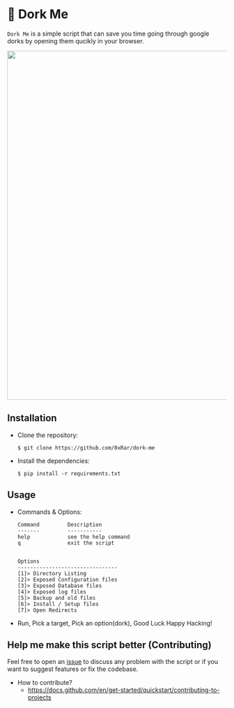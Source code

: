 # 🤖 Dork Me

`Dork Me` is a simple script that can save you time
going through google dorks by opening them qucikly
in your browser.

<img width="800px" src="https://github.com/0xRar/dork-me/assets/33517160/1abba3ae-40d1-4477-8a33-2a42a63f1663">

## Installation
- Clone the repository:
    ```
    $ git clone https://github.com/0xRar/dork-me
    ```

- Install the dependencies:
    ```
    $ pip install -r requirements.txt
    ```

## Usage
- Commands & Options:
    ```
    Command         Description
    -------         -----------
    help            see the help command
    q               exit the script


    Options
    --------------------------------
    [1]> Directory Listing
    [2]> Exposed Configuration files
    [3]> Exposed Database files
    [4]> Exposed log files
    [5]> Backup and old files
    [6]> Install / Setup files
    [7]> Open Redirects
    ```

- Run, Pick a target, Pick an option(dork), Good Luck Happy Hacking!


## Help me make this script better (Contributing)
Feel free to open an [issue] to discuss any problem with the
script or if you want to suggest features or fix the codebase.

- How to contribute?
   - https://docs.github.com/en/get-started/quickstart/contributing-to-projects

[issue]: https://github.com/0xRar/dork-me/issues/new
